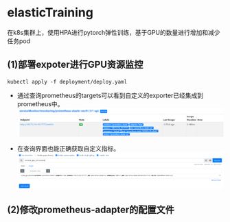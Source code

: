 # elasticTraining
在k8s集群上，使用HPA进行pytorch弹性训练，基于GPU的数量进行增加和减少任务pod

## (1)部署expoter进行GPU资源监控
```
kubectl apply -f deployment/deploy.yaml
```
- 通过查询prometheus的targets可以看到自定义的exporter已经集成到prometheus中。
![Alt text](img/image.png)

- 在查询界面也能正确获取自定义指标。
![Alt text](img/image2.png)

## (2)修改prometheus-adapter的配置文件
